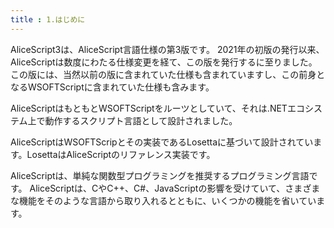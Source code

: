 ```yaml
---
title : 1.はじめに
---
```


AliceScript3は、AliceScript言語仕様の第3版です。
2021年の初版の発行以来、AliceScriptは数度にわたる仕様変更を経て、この版を発行するに至りました。
この版には、当然以前の版に含まれていた仕様も含まれていますし、この前身となるWSOFTScriptに含まれていた仕様も含みます。

AliceScriptはもともとWSOFTScriptをルーツとしていて、それは.NETエコシステム上で動作するスクリプト言語として設計されました。

AliceScriptはWSOFTScripとその実装であるLosettaに基づいて設計されています。LosettaはAliceScriptのリファレンス実装です。

AliceScriptは、単純な関数型プログラミングを推奨するプログラミング言語です。
AliceScriptは、CやC++、C#、JavaScriptの影響を受けていて、さまざまな機能をそのような言語から取り入れるとともに、いくつかの機能を省いています。
